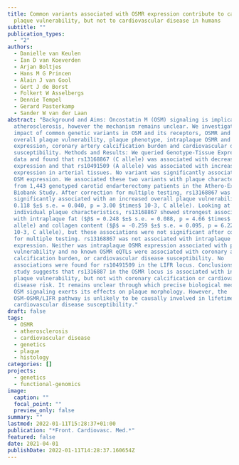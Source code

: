 ```yaml
---
title: Common variants associated with OSMR expression contribute to carotid
  plaque vulnerability, but not to cardiovascular disease in humans
subtitle: ""
publication_types:
  - "2"
authors:
  - Danielle van Keulen
  - Ian D van Koeverden
  - Arjan Boltjes
  - Hans M G Princen
  - Alain J van Gool
  - Gert J de Borst
  - Folkert W Asselbergs
  - Dennie Tempel
  - Gerard Pasterkamp
  - Sander W van der Laan
abstract: "Background and Aims: Oncostatin M (OSM) signaling is implicated in
  atherosclerosis, however the mechanism remains unclear. We investigated the
  impact of common genetic variants in OSM and its receptors, OSMR and LIFR, on
  overall plaque vulnerability, plaque phenotype, intraplaque OSMR and LIFR
  expression, coronary artery calcification burden and cardiovascular disease
  susceptibility. Methods and Results: We queried Genotype-Tissue Expression
  data and found that rs13168867 (C allele) was associated with decreased OSMR
  expression and that rs10491509 (A allele) was associated with increased LIFR
  expression in arterial tissues. No variant was significantly associated with
  OSM expression. We associated these two variants with plaque characteristics
  from 1,443 genotyped carotid endarterectomy patients in the Athero-Express
  Biobank Study. After correction for multiple testing, rs13168867 was
  significantly associated with an increased overall plaque vulnerability ($β$ =
  0.118 $±$ s.e. = 0.040, p = 3.00 $times$ 10-3, C allele). Looking at
  individual plaque characteristics, rs13168867 showed strongest associations
  with intraplaque fat ($β$ = 0.248 $±$ s.e. = 0.088, p = 4.66 $times$ 10-3, C
  allele) and collagen content ($β$ = -0.259 $±$ s.e. = 0.095, p = 6.22 $times$
  10-3, C allele), but these associations were not significant after correction
  for multiple testing. rs13168867 was not associated with intraplaque OSMR
  expression. Neither was intraplaque OSMR expression associated with plaque
  vulnerability and no known OSMR eQTLs were associated with coronary artery
  calcification burden, or cardiovascular disease susceptibility. No
  associations were found for rs10491509 in the LIFR locus. Conclusions: Our
  study suggests that rs1316887 in the OSMR locus is associated with increased
  plaque vulnerability, but not with coronary calcification or cardiovascular
  disease risk. It remains unclear through which precise biological mechanisms
  OSM signaling exerts its effects on plaque morphology. However, the
  OSM-OSMR/LIFR pathway is unlikely to be causally involved in lifetime
  cardiovascular disease susceptibility."
draft: false
tags:
  - OSMR
  - atherosclerosis
  - cardiovascular disease
  - genetics
  - plaque
  - histology
categories: []
projects:
  - genetics
  - functional-genomics
image:
  caption: ""
  focal_point: ""
  preview_only: false
summary: ""
lastmod: 2022-01-11T15:28:37+01:00
publication: "*Front. Cardiovasc. Med.*"
featured: false
date: 2021-04-01
publishDate: 2022-01-11T14:28:37.160654Z
---
```

